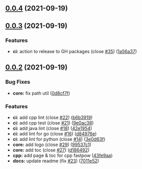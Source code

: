 ## [0.0.4](https://github.com/Snippetors/snippets/compare/v0.0.3...v0.0.4) (2021-09-19)



## [0.0.3](https://github.com/Snippetors/snippets/compare/v0.0.2...v0.0.3) (2021-09-19)


### Features

* **ci:** action to release to GH packages (close [#35](https://github.com/Snippetors/snippets/issues/35)) ([1a56a37](https://github.com/Snippetors/snippets/commit/1a56a37d0a00099cba84aa14a82c6cb0c80f22ed))



## [0.0.2](https://github.com/Snippetors/snippets/compare/v1.0.0...v0.0.2) (2021-09-19)


### Bug Fixes

* **core:** fix path util ([0d8cf7f](https://github.com/Snippetors/snippets/commit/0d8cf7fb68b4d877f65ba378a862f25da1f2c04d))


### Features

* **ci:** add cpp lint (close [#22](https://github.com/Snippetors/snippets/issues/22)) ([b6b3919](https://github.com/Snippetors/snippets/commit/b6b3919cebaa4079a1d8048443906baa14b63bec))
* **ci:** add cpp test (close [#21](https://github.com/Snippetors/snippets/issues/21)) ([9e0ac38](https://github.com/Snippetors/snippets/commit/9e0ac384f12c3870a1843a507fb2b4d8c6fb62d9))
* **ci:** add java lint (close [#18](https://github.com/Snippetors/snippets/issues/18)) ([42e1954](https://github.com/Snippetors/snippets/commit/42e19544412c2b03160f91c8bbda488955e7bea9))
* **ci:** add lint for go (close [#16](https://github.com/Snippetors/snippets/issues/16)) ([d84976e](https://github.com/Snippetors/snippets/commit/d84976e0db210e7bda96d5f0956676be6d8501c7))
* **ci:** add lint for python (close [#14](https://github.com/Snippetors/snippets/issues/14)) ([3e0d63f](https://github.com/Snippetors/snippets/commit/3e0d63f6e33b570eff83671767dc24297d4dc625))
* **core:** add logo (close [#29](https://github.com/Snippetors/snippets/issues/29)) ([99537c1](https://github.com/Snippetors/snippets/commit/99537c1757c0334cf41d19dd1e5689c52b091f73))
* **core:** add toc (close [#27](https://github.com/Snippetors/snippets/issues/27)) ([d186492](https://github.com/Snippetors/snippets/commit/d1864922dd02ec7891a9a7262314e0a3de50693f))
* **cpp:** add page & toc for cpp fastpow ([43fe9aa](https://github.com/Snippetors/snippets/commit/43fe9aaf70bdeddbd40f1865a889a05c44abd1e0))
* **docs:** update readme (fix [#23](https://github.com/Snippetors/snippets/issues/23)) ([7011e52](https://github.com/Snippetors/snippets/commit/7011e52d8e11d792e2267526c2741886f698f195))



